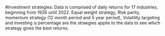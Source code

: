 #Investment strategies:
Data is comprised of daily returns for 17 industries, beginning from 1926 until 2022. Equal weight strategy, Risk parity, momentum strategy (12 month period and 5 year period),
Volatility targeting and Investing α percentage are the straegies applie to the data to see which strategy gives the best returns.

